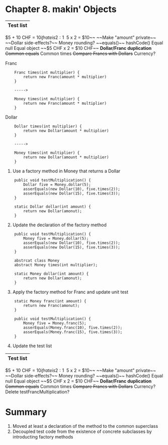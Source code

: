 # Chapter 8. makin' Objects

| Test list |
| ----------- |
$5 + 10 CHF = $10 if rate is 2:1
~~$5 x 2 = $10~~
~~Make "amount" private~~
~~Dollar side-effects?~~
Money rounding?
~~equals()~~
hashCode()
Equal null
Equal object
~~$5 CHF x 2 = $10 CHF~~
**Dollar/Franc duplication**
~~Common equals~~
Common times
~~Compare Francs with Dollars~~
Currency?


Franc
```
    Franc times(int multiplier) {
        return new Franc(amount * multiplier)
    }
    
    ----->

    Money times(int multiplier) {
        return new Franc(amount * multiplier)
    }

```

Dollar
```
    Dollar times(int multiplier) {
        return new Dollar(amount * multiplier)
    }

    ----->

    Money times(int multiplier) {
        return new Dollar(amount * multiplier)
    }

```

1. Use a factory method in Money that returns a Dollar
```
    public void testMultiplication() {
        Dollar five = Money.dollar(5);
        asserEquals(new Dollar(10), five.times(2));
        asserEquals(new Dollar(15), five.times(3));
    }

    static Dollar dollar(int amount) {
        return new Dollar(amonut);
    }
```

2. Update the declaration of the factory method
```
    public void testMultiplication() {
        Money five = Money.dollar(5);
        asserEquals(new Dollar(10), five.times(2));
        asserEquals(new Dollar(15), five.times(3));
    }

    abstrcat class Money
    abstract Money times(int multiplier);

    static Money dollar(int amount) {
        return new Dollar(amonut);
    }
```

3. Apply the factory method for Franc and update unit test
```
    static Money franc(int amount) {
        return new Franc(amonut);
    }

    public void testMultiplication() {
        Money five = Money.franc(5);
        asserEquals(Money.franc(10), five.times(2));
        asserEquals(Money.franc(15), five.times(3));
    }
```

4. Update the test list

| Test list |
| ----------- |
$5 + 10 CHF = $10 if rate is 2:1
~~$5 x 2 = $10~~
~~Make "amount" private~~
~~Dollar side-effects?~~
Money rounding?
~~equals()~~
hashCode()
Equal null
Equal object
~~$5 CHF x 2 = $10 CHF~~
**Dollar/Franc duplication**
~~Common equals~~
Common times
~~Compare Francs with Dollars~~
Currency?
Delete testFrancMultiplication?

# Summary
1. Moved at least a declaration of the method to the common superclass
2. Decoupled test code from the existence of concrete subclasses by introducting factory methods

